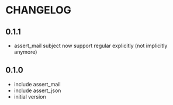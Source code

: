 # CHANGELOG

## 0.1.1

  * assert_mail subject now support regular explicitly (not implicitly anymore)

## 0.1.0

  * include assert_mail
  * include assert_json
  * initial version
